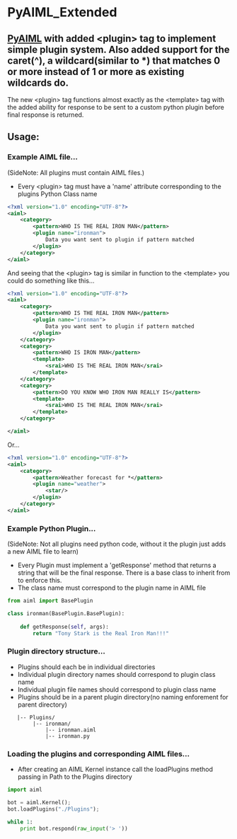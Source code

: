 # PyAIML_Extended
## [PyAIML](https://pypi.python.org/pypi/PyAIML) with added \<plugin\> tag to implement simple plugin system. Also added support for the caret(^), a wildcard(similar to *) that matches 0 or more instead of 1 or more as existing wildcards do.

The new \<plugin\> tag functions almost exactly as the \<template\> tag with the added ability for response to be sent to a custom python plugin before final response is returned.

## Usage:

### Example AIML file...
(SideNote: All plugins must contain AIML files.)

* Every \<plugin\> tag must have a 'name' attribute corresponding to the plugins Python Class name
```xml
<?xml version="1.0" encoding="UTF-8"?>
<aiml>
    <category>
        <pattern>WHO IS THE REAL IRON MAN</pattern>
        <plugin name="ironman">
            Data you want sent to plugin if pattern matched
        </plugin>
    </category>
</aiml>
```

And seeing that the \<plugin\> tag is similar in function to the \<template\> you could do something like this...
```xml
<?xml version="1.0" encoding="UTF-8"?>
<aiml>
    <category>
        <pattern>WHO IS THE REAL IRON MAN</pattern>
        <plugin name="ironman">
            Data you want sent to plugin if pattern matched
        </plugin>
    </category>   
    <category>
        <pattern>WHO IS IRON MAN</pattern>
        <template>
            <srai>WHO IS THE REAL IRON MAN</srai>
        </template>
    </category>
    <category>
        <pattern>DO YOU KNOW WHO IRON MAN REALLY IS</pattern>
        <template>
            <srai>WHO IS THE REAL IRON MAN</srai>
        </template>
    </category>

</aiml>
```
Or...
```xml
<?xml version="1.0" encoding="UTF-8"?>
<aiml>
    <category>
        <pattern>Weather forecast for *</pattern>
        <plugin name="weather">
            <star/>
        </plugin>
    </category>
</aiml>
```

### Example Python Plugin...
(SideNote: Not all plugins need python code, without it the plugin just adds a new AIML file to learn)

* Every Plugin must implement a 'getResponse' method that returns a string that will be the final response. There is a base class to inherit from to enforce this.
* The class name must correspond to the plugin name in AIML file
```python
from aiml import BasePlugin

class ironman(BasePlugin.BasePlugin):  
 
    def getResponse(self, args):
        return "Tony Stark is the Real Iron Man!!!"

```
 
### Plugin directory structure...

* Plugins should each be in individual directories
* Individual plugin directory names should correspond to plugin class name
* Individual plugin file names should correspond to plugin class name
* Plugins should be in a parent plugin directory(no naming enforement for parent directory)


```
   |-- Plugins/
        |-- ironman/
            |-- ironman.aiml
            |-- ironman.py   
```


### Loading the plugins and corresponding AIML files...
* After creating an AIML Kernel instance call the loadPlugins method passing in Path to the Plugins directory

```python
import aiml

bot = aiml.Kernel();
bot.loadPlugins("./Plugins");

while 1:
	print bot.respond(raw_input('> '))

```




